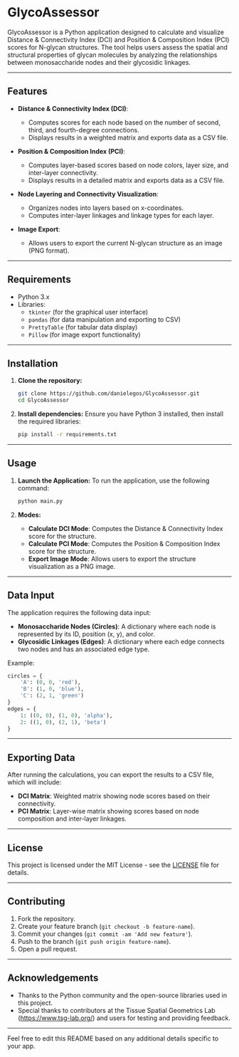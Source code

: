 # **GlycoAssessor**

GlycoAssessor is a Python application designed to calculate and visualize Distance & Connectivity Index (DCI) and Position & Composition Index (PCI) scores for N-glycan structures. The tool helps users assess the spatial and structural properties of glycan molecules by analyzing the relationships between monosaccharide nodes and their glycosidic linkages.

---

## **Features**

- **Distance & Connectivity Index (DCI)**: 
  - Computes scores for each node based on the number of second, third, and fourth-degree connections.
  - Displays results in a weighted matrix and exports data as a CSV file.

- **Position & Composition Index (PCI)**:
  - Computes layer-based scores based on node colors, layer size, and inter-layer connectivity.
  - Displays results in a detailed matrix and exports data as a CSV file.

- **Node Layering and Connectivity Visualization**:
  - Organizes nodes into layers based on x-coordinates.
  - Computes inter-layer linkages and linkage types for each layer.

- **Image Export**:
  - Allows users to export the current N-glycan structure as an image (PNG format).

---

## **Requirements**

- Python 3.x
- Libraries:
  - `tkinter` (for the graphical user interface)
  - `pandas` (for data manipulation and exporting to CSV)
  - `PrettyTable` (for tabular data display)
  - `Pillow` (for image export functionality)

---

## **Installation**

1. **Clone the repository:**
   ```bash
   git clone https://github.com/danielegos/GlycoAssessor.git
   cd GlycoAssessor
   ```

2. **Install dependencies:**
   Ensure you have Python 3 installed, then install the required libraries:
   ```bash
   pip install -r requirements.txt
   ```

---

## **Usage**

1. **Launch the Application:**
   To run the application, use the following command:
   ```bash
   python main.py
   ```

2. **Modes:**
   - **Calculate DCI Mode**: Computes the Distance & Connectivity Index score for the structure.
   - **Calculate PCI Mode**: Computes the Position & Composition Index score for the structure.
   - **Export Image Mode**: Allows users to export the structure visualization as a PNG image.

---

## **Data Input**

The application requires the following data input:

- **Monosaccharide Nodes (Circles)**: A dictionary where each node is represented by its ID, position (x, y), and color.
- **Glycosidic Linkages (Edges)**: A dictionary where each edge connects two nodes and has an associated edge type.

Example:
```python
circles = {
    'A': (0, 0, 'red'),
    'B': (1, 0, 'blue'),
    'C': (2, 1, 'green')
}
edges = {
    1: ((0, 0), (1, 0), 'alpha'),
    2: ((1, 0), (2, 1), 'beta')
}
```

---

## **Exporting Data**

After running the calculations, you can export the results to a CSV file, which will include:

- **DCI Matrix**: Weighted matrix showing node scores based on their connectivity.
- **PCI Matrix**: Layer-wise matrix showing scores based on node composition and inter-layer linkages.

---

## **License**

This project is licensed under the MIT License - see the [LICENSE](LICENSE) file for details.

---

## **Contributing**

1. Fork the repository.
2. Create your feature branch (`git checkout -b feature-name`).
3. Commit your changes (`git commit -am 'Add new feature'`).
4. Push to the branch (`git push origin feature-name`).
5. Open a pull request.

---

## **Acknowledgements**

- Thanks to the Python community and the open-source libraries used in this project.
- Special thanks to contributors at the Tissue Spatial Geometrics Lab (https://www.tsg-lab.org/) and users for testing and providing feedback.

---

Feel free to edit this README based on any additional details specific to your app.
